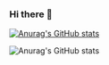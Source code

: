 ### Hi there 👋


[![Anurag's GitHub stats](https://github-readme-stats.vercel.app/api?username=Daulet02)](https://github.com/anuraghazra/github-readme-stats)

![Anurag's GitHub stats](https://github-readme-stats.vercel.app/api?username=Daulet02&hide=contribs,prs)
